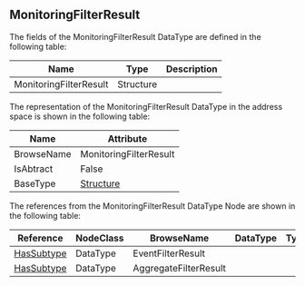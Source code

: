 <!-- datatype -->
## MonitoringFilterResult
<!-- end of description -->
The fields of the MonitoringFilterResult DataType are defined in the following table:  

|Name|Type|Description|
|---|---|---|
|MonitoringFilterResult|Structure||

The representation of the MonitoringFilterResult DataType in the address space is shown in the following table:  

|Name|Attribute|
|---|---|
|BrowseName|MonitoringFilterResult|
|IsAbtract|False|
|BaseType|[Structure](../../../Part3/DataTypes/Structure/readme.md)|

The references from the MonitoringFilterResult DataType Node are shown in the following table:  

|Reference|NodeClass|BrowseName|DataType|TypeDefinition|ModellingRule|
|---|---|---|---|---|---|
|[HasSubtype](../../../Part3/ReferenceTypes/HasSubtype/readme.md)|DataType|EventFilterResult||||
|[HasSubtype](../../../Part3/ReferenceTypes/HasSubtype/readme.md)|DataType|AggregateFilterResult||||

